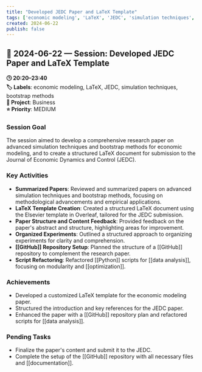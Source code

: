 ```yaml
---
title: "Developed JEDC Paper and LaTeX Template"
tags: ['economic modeling', 'LaTeX', 'JEDC', 'simulation techniques', 'bootstrap methods']
created: 2024-06-22
publish: false
---
```


## 📅 2024-06-22 — Session: Developed JEDC Paper and LaTeX Template

**🕒 20:20–23:40**  
**🏷️ Labels**: economic modeling, LaTeX, JEDC, simulation techniques, bootstrap methods  
**📂 Project**: Business  
**⭐ Priority**: MEDIUM  


### Session Goal
The session aimed to develop a comprehensive research paper on advanced simulation techniques and bootstrap methods for economic modeling, and to create a structured LaTeX document for submission to the Journal of Economic Dynamics and Control (JEDC).

### Key Activities
- **Summarized Papers**: Reviewed and summarized papers on advanced simulation techniques and bootstrap methods, focusing on methodological advancements and empirical applications.
- **LaTeX Template Creation**: Created a structured LaTeX document using the Elsevier template in Overleaf, tailored for the JEDC submission.
- **Paper Structure and Content Feedback**: Provided feedback on the paper's abstract and structure, highlighting areas for improvement.
- **Organized Experiments**: Outlined a structured approach to organizing experiments for clarity and comprehension.
- **[[GitHub]] Repository Setup**: Planned the structure of a [[GitHub]] repository to complement the research paper.
- **Script Refactoring**: Refactored [[Python]] scripts for [[data analysis]], focusing on modularity and [[optimization]].

### Achievements
- Developed a customized LaTeX template for the economic modeling paper.
- Structured the introduction and key references for the JEDC paper.
- Enhanced the paper with a [[GitHub]] repository plan and refactored scripts for [[data analysis]].

### Pending Tasks
- Finalize the paper's content and submit it to the JEDC.
- Complete the setup of the [[GitHub]] repository with all necessary files and [[documentation]].
